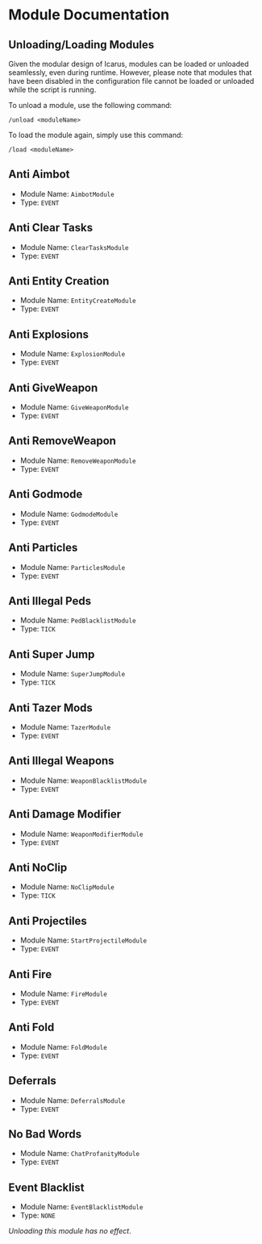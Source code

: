 # Module Documentation

## Unloading/Loading Modules

Given the modular design of Icarus, modules can be loaded or unloaded seamlessly, even during runtime.
However, please note that modules that have been disabled in the configuration file cannot be loaded or unloaded while the script is running.

To unload a module, use the following command:

`/unload <moduleName>`

To load the module again, simply use this command:

`/load <moduleName>`

## Anti Aimbot

-   Module Name: `AimbotModule`
-   Type: `EVENT`

## Anti Clear Tasks

-   Module Name: `ClearTasksModule`
-   Type: `EVENT`

## Anti Entity Creation

-   Module Name: `EntityCreateModule`
-   Type: `EVENT`

## Anti Explosions

-   Module Name: `ExplosionModule`
-   Type: `EVENT`

## Anti GiveWeapon

-   Module Name: `GiveWeaponModule`
-   Type: `EVENT`

## Anti RemoveWeapon

-   Module Name: `RemoveWeaponModule`
-   Type: `EVENT`

## Anti Godmode

-   Module Name: `GodmodeModule`
-   Type: `EVENT`

## Anti Particles

-   Module Name: `ParticlesModule`
-   Type: `EVENT`

## Anti Illegal Peds

-   Module Name: `PedBlacklistModule`
-   Type: `TICK`

## Anti Super Jump

-   Module Name: `SuperJumpModule`
-   Type: `TICK`

## Anti Tazer Mods

-   Module Name: `TazerModule`
-   Type: `EVENT`

## Anti Illegal Weapons

-   Module Name: `WeaponBlacklistModule`
-   Type: `EVENT`

## Anti Damage Modifier

-   Module Name: `WeaponModifierModule`
-   Type: `EVENT`

## Anti NoClip

-   Module Name: `NoClipModule`
-   Type: `TICK`

## Anti Projectiles

-   Module Name: `StartProjectileModule`
-   Type: `EVENT`

## Anti Fire

-   Module Name: `FireModule`
-   Type: `EVENT`

## Anti Fold

-   Module Name: `FoldModule`
-   Type: `EVENT`

## Deferrals

-   Module Name: `DeferralsModule`
-   Type: `EVENT`

## No Bad Words

-   Module Name: `ChatProfanityModule`
-   Type: `EVENT`

## Event Blacklist

-   Module Name: `EventBlacklistModule`
-   Type: `NONE`

_Unloading this module has no effect_.
